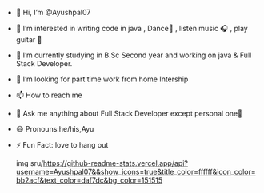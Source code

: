 - 👋 Hi, I’m @Ayushpal07
- 👀 I’m interested in writing code in java , Dance🕺 , listen music 🎧 , play guitar 🎸
- 🌱 I’m currently studying in B.Sc Second year and working on java & Full Stack Developer.
- 💞️ I’m looking for part time work from home Intership 
- 📫 How to reach me 
- 💬 Ask me anything about Full Stack Developer except personal
   one🙈
- 😄 Pronouns:he/his,Ayu
- ⚡ Fun Fact: love to hang out
  
  
  img sru/https://github-readme-stats.vercel.app/api?username=Ayushpal07&&show_icons=true&title_color=ffffff&icon_color=bb2acf&text_color=daf7dc&bg_color=151515
    
    

<!---
Ayushpal07/Ayushpal07 is a ✨ special ✨ repository because its `README.md` (this file) appears on your GitHub profile.
You can click the Preview link to take a look at your changes.
--->
